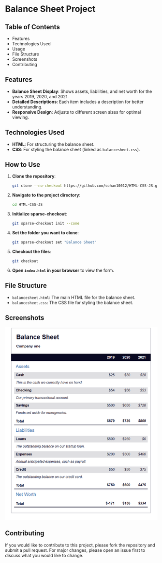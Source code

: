 # Balance Sheet Project

## Table of Contents

- Features
- Technologies Used
- Usage
- File Structure
- Screenshots
- Contributing

## Features

- **Balance Sheet Display**: Shows assets, liabilities, and net worth for the years 2019, 2020, and 2021.
- **Detailed Descriptions**: Each item includes a description for better understanding.
- **Responsive Design**: Adjusts to different screen sizes for optimal viewing.

## Technologies Used

- **HTML**: For structuring the balance sheet.
- **CSS**: For styling the balance sheet (linked as `balancesheet.css`).

## How to Use

1. **Clone the repository**:
    ```bash
    git clone --no-checkout https://github.com/sohan10012/HTML-CSS-JS.git
    ```
2. **Navigate to the project directory**:
    ```bash
    cd HTML-CSS-JS
    ```
3. **Initialize sparse-checkout**:
    ```bash
    git sparse-checkout init --cone
    ```
4. **Set the folder you want to clone**:
    ```bash
    git sparse-checkout set "Balance Sheet"
    ```
5. **Checkout the files**:
    ```bash
    git checkout
    ```
6. **Open `index.html` in your browser** to view the form.

## File Structure

- `balancesheet.html`: The main HTML file for the balance sheet.
- `balancesheet.css`: The CSS file for styling the balance sheet.

## Screenshots

![Project Screenshot](img.png)

## Contributing

If you would like to contribute to this project, please fork the repository and submit a pull request. For major changes, please open an issue first to discuss what you would like to change.

